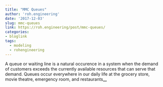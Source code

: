 ```yaml
---
title: "MMC Queues"
author: 'roh.engineering'
date: '2017-12-03'
slug: mmc-queues
link: https://roh.engineering/post/mmc-queues/
categories:
- bloglink
tags:
  - modeling
  - rohengineering
---
```


A queue or waiting line is a natural occurence in a system when the demand of customers exceeds the currently available resources that can serve that demand. Queues occur everywhere in our daily life at the grocery store, movie theatre, emergency room, and restaurants[... <i class="fas fa-external-link-alt"></i>](https://roh.engineering/post/mmc-queues/)


